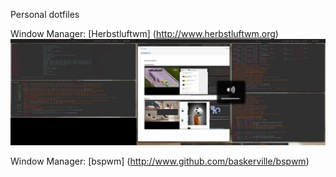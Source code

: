 Personal dotfiles

Window Manager: [Herbstluftwm] (http://www.herbstluftwm.org)
![Screenshot](screenshot/wall2.png)

Window Manager: [bspwm] (http://www.github.com/baskerville/bspwm)
<!-- ![Screenshot](screenshot/wall.png) -->


